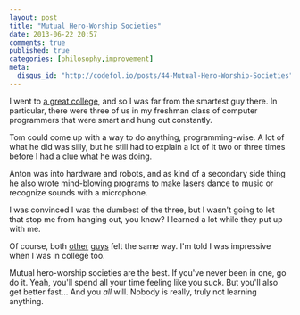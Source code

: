 ```yaml
---
layout: post
title: "Mutual Hero-Worship Societies"
date: 2013-06-22 20:57
comments: true
published: true
categories: [philosophy,improvement]
meta:
  disqus_id: "http://codefol.io/posts/44-Mutual-Hero-Worship-Societies"
---
```

I went to <a href="http://cmu.edu">a great college</a>, and so I was far from the smartest guy there.  In particular, there were three of us in my freshman class of computer programmers that were smart and hung out constantly.

Tom could come up with a way to do anything, programming-wise.  A lot of what he did was silly, but he still had to explain a lot of it two or three times before I had a clue what he was doing.

Anton was into hardware and robots, and as kind of a secondary side thing he also wrote mind-blowing programs to make lasers dance to music or recognize sounds with a microphone.

I was convinced I was the dumbest of the three, but I wasn't going to let that stop me from hanging out, you know?  I learned a lot while they put up with me.

Of course, both <a href="http://socialhacker.com/">other</a> <a href="http://www.monkeyspeak.com/">guys</a> felt the same way.  I'm told I was impressive when I was in college too.

Mutual hero-worship societies are the best.  If you've never been in one, go do it.  Yeah, you'll spend all your time feeling like you suck.  But you'll also get better fast...  And you <i>all</i> will.  Nobody is really, truly not learning anything.

